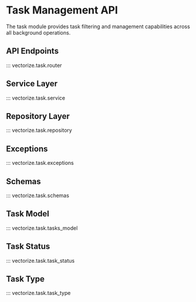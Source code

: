 # Task Management API

The task module provides task filtering and management capabilities across all background operations.

## API Endpoints

::: vectorize.task.router

## Service Layer

::: vectorize.task.service

## Repository Layer

::: vectorize.task.repository

## Exceptions

::: vectorize.task.exceptions

## Schemas

::: vectorize.task.schemas

## Task Model

::: vectorize.task.tasks_model

## Task Status

::: vectorize.task.task_status

## Task Type

::: vectorize.task.task_type
